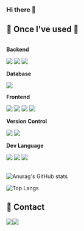 ### Hi there 👋

<!--
**LostYourMind/LostYourMind** is a ✨ _special_ ✨ repository because its `README.md` (this file) appears on your GitHub profile.

Here are some ideas to get you started:

- 🔭 I’m currently working on ...
- 🌱 I’m currently learning ...
- 👯 I’m looking to collaborate on ...
- 🤔 I’m looking for help with ...
- 💬 Ask me about ...
- 📫 How to reach me: ...
- 😄 Pronouns: ...
- ⚡ Fun fact: ...
-->


## 🔨 Once I've used 🔨
<div style="display:flex; flex-direction:column; align-items:flex-start;">
    <!-- Backend -->
    <p><strong>Backend</strong></p>
    <div>
        <img src="https://img.shields.io/badge/Spring Boot-6DB33F?style=for-the-badge&logo=spring boot&logoColor=white"> 
        <img src="https://img.shields.io/badge/fastapi-009688?style=for-the-badge&logo=fastapi&logoColor=white">
        <img src="https://img.shields.io/badge/django-092E20?style=for-the-badge&logo=django&logoColor=white">
    </div>
    <!-- Database -->
    <p><strong>Database</strong></p>
    <div>
        <img src="https://img.shields.io/badge/mysql-4479A1?style=for-the-badge&logo=mysql&logoColor=white"> 
    </div>    
    <!-- Frontend -->
    <p><strong>Frontend</strong></p>
    <div>
        <img src="https://img.shields.io/badge/html5-E34F26?style=flat-square&logo=html5&logoColor=white"> 
        <img src="https://img.shields.io/badge/css-1572B6?style=flat-square&logo=css3&logoColor=white"> 
        <img src="https://img.shields.io/badge/javascript-F7DF1E?style=flat-square&logo=javascript&logoColor=black"> 
        <img src="https://img.shields.io/badge/react-61DAFB?style=flat-square&logo=react&logoColor=white">
    </div>
    <!-- Frontend -->
    <p><strong>Version Control</strong></p>
    <div>
        <img src="https://img.shields.io/badge/github-181717?style=flat-square&logo=github&logoColor=white">
        <img src="https://img.shields.io/badge/git-F05032?style=flat-square&logo=git&logoColor=white">
    </div>    
    <!-- Others -->
    <p><strong>Dev Language</strong></p>
    <div>
        <img src="https://img.shields.io/badge/python-3776AB?style=flat-square&logo=python&logoColor=white">
        <img src="https://img.shields.io/badge/csharp-512BD4?style=flat-square&logo=csharp&logoColor=white">
        <img src="https://img.shields.io/badge/Java-007396?style=flat-square&logo=Java&logoColor=white"> 
</div><br>
</div>

![Anurag's GitHub stats](https://github-readme-stats.vercel.app/api?username=LostYourMind&show_icons=true&theme=radical)

![Top Langs](https://github-readme-stats.vercel.app/api/top-langs/?username=LostYourMind&layout=compact)



## 📱 Contact 
<div style="display:flex; flex-direction:row;">
    <a href="mailto:blackbox1774@gmail.com">
        <img src="https://img.shields.io/badge/
        Gmail-EA4335?style=for-the-badge&logo=Gmail&logoColor=white"> 
    </a>
    <a href="https://www.instagram.com/ratel_root">
        <img src="https://img.shields.io/badge/
        Instagram-E4405F?style=for-the-badge&logo=Instagram&logoColor=white"> 
    </a>
